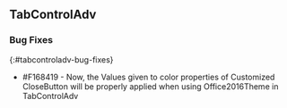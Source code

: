 ## TabControlAdv

### Bug Fixes
{:#tabcontroladv-bug-fixes}

* \#F168419 -  Now, the Values given to color properties of Customized CloseButton will be properly applied when using Office2016Theme in TabControlAdv
